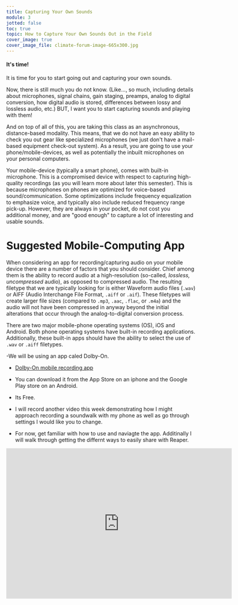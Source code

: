 ```yaml
---
title: Capturing Your Own Sounds
module: 3
jotted: false
toc: true
topic: How to Capture Your Own Sounds Out in the Field
cover_image: true
cover_image_file: climate-forum-image-665x300.jpg
---
```



#### It's time!

It is time for you to start going out and capturing your own sounds.

Now, there is still much you do not know. (Like..., so much, including details about microphones, signal chains, gain staging, preamps, analog to digital conversion, how digital audio is stored, differences between lossy and lossless audio, etc.) BUT, I want you to start capturing sounds and playing with them!

And on top of all of this, you are taking this class as an asynchronous, distance-based modality. This means, that we do not have an easy ability to check you out gear like specialized microphones (we just don't have a mail-based equipment check-out system). As a result, you are going to use your phone/mobile-devices, as well as potentially the inbuilt microphones on your personal computers.

Your mobile-device (typically a smart phone), comes with built-in microphone. This is a compromised device with respect to capturing high-quality recordings (as you will learn more about later this semester). This is because microphones on phones are optimized for voice-based sound/communication. Some optimizations include frequency equalization to emphasize voice, and typically also include reduced frequency range pick-up. However, they are always in your pocket, do not cost you additional money, and are "good enough" to capture a lot of interesting and usable sounds.

# Suggested Mobile-Computing App

When considering an app for recording/capturing audio on your mobile device there are a number of factors that you should consider. Chief among them is the ability to record audio at a high-resolution (so-called, _lossless, uncompressed_ audio), as opposed to compressed audio. The resulting filetype that we are typically looking for is either Waveform audio files (`.wav`) or AIFF (Audio Interchange File Format, `.aiff` or `.aif`). These filetypes will create larger file sizes (compared to `.mp3`, `.aac`, `.flac`, or `.m4a`) and the audio will not have been compressed in anyway beyond the initial alterations that occur through the analog-to-digital conversion process.

There are two major mobile-phone operating systems (OS), iOS and Android. Both phone operating systems have built-in recording applications. Additionally, these built-in apps should have the ability to select the use of `.wav` or `.aiff` filetypes.

-We will be using an app caled Dolby-On. 
- [Dolby-On mobile recording app](https://www.dolby.com/apps/dolby-on/)
- You can download it from the App Store on an iphone and the Google Play store on an Android.
- Its Free.

- I will record another video this week demonstrating how I might approach recording a soundwalk with my phone as well as go through settings I would like you to change.

- For now, get familiar with how to use and naviagte the app. Additinally I will walk through getting the differnt ways to easily share with Reaper.
  
 <iframe width="600" height="400" src="https://www.youtube.com/embed/n6UVVpXc8Og?si=-RwP6YDsXW-sB_3a" title="YouTube video player" frameborder="0" allow="accelerometer; autoplay; clipboard-write; encrypted-media; gyroscope; picture-in-picture; web-share" referrerpolicy="strict-origin-when-cross-origin" allowfullscreen></iframe>

<!--
- [ShurePlus MOTIV mobile recording app](https://www.shure.com/en-US/products/software/shure_plus_motiv)

The ShurePlus MOTIV is what I will demo for this class, as it is available on both major OS's, the operation is similar, and it is a high quality recording application.

![Product logo for ShurePlus MOTIV app](../imgs/shuremotiv.png "Product logo for ShurePlus MOTIV app")

# Getting Started with ShurePlus MOTIV

When you open the ShurePlus MOTIV app, you should automatically be on the "RECORD" screen. If you are not, press the "mic" icon-button, near the bottom of the app in the middle.


![Record screen of the ShurePlus app](../imgs/record-screen.jpeg "Record screen of the ShurePlus app")


After ensuring that you are on the correct screen, there is one other detail we want to check before we start to record. To the bottom right of the timeline, there should be a blue button that lists two numbers, separated by a `/` with the letters `kHz` proceeding them. This is the recording resolution settings button. Press this to pull up a an option screen.

![Arrow pointing to the recording resolution button.](../imgs/resolution-button.jpeg "The recording resolution button")

Once you pull that up, select `24` for the left number (this is the _bit depth_) and `48 kHz` for the right number (this is the _sample rate_). You can then select `done` to confirm these settings.

![Demonstration of how to set the recording resolution inside ShurePlus MOTIV](../imgs/resolution-settings.jpeg "Demonstration of how to set the recording resolution inside ShurePlus MOTIV")


> **{ NOTE: }**
>
> Whenever you open an app to record, or when you start taking out hardware-based recordings in later semesters, the first thing you should check is the recording resolution settings. You want to make sure that the settings are allowing you to capture audio at a high resolution (depending in the device, you may not need to max out these settings). Typically, we want a **bit depth** of at least 24, and a **sample rate** of at least 44100 Hz or 44.1 kHz (note: this is the same value, the latter is just written with a base of 1000).

The last thing you should check is that you are indeed receiving signal from your microphone. Running across the top of the app should be a black, horizontal bar, with light grey numbers ranging from -48 on the left to 0dB on the right. Above that, you should see "Built-in Mic". This is telling you that the app is using your built-in microphone. (If you have headphones connected with a microphone, it may list them, and you can choose which to utilize.) You should also see a green bar, moving slightly from left to right. This is your "signal meter", and if it is moving around slightly, then you are indeed receiving signal from your microphone.

![Signal meter in the ShurePlus app.](../imgs/signal-meter.jpeg "Signal meter in the ShurePlus app.")

## Time to Record

OK, we are finally ready for our first recording. Press the red filled-in circle.

> The red, filled-in circle, is a near universal icon for recording. Typically, this is what you are looking for in any app or on hardware with recording functionality.

When you press "record", you should see the record-button change to a "pause" button (`1`). Likewise, you will see a temporary name for the file (`2`), the current size of the file (`3`), the current length of the file in time (`4`), and you can see a visual representation of the recorded sound waveforms in the second horizontal black bar (`5`).

![Demonstration of record screen on ShurePlus, along with numerical identifiers referred to in text ](../imgs/record-active.jpeg "Demonstration of record screen on ShurePlus")

When you are done, hit the "pause" button. If you want to add more to this recording, hit the "record" button again.

**{ IMPORTANT }:** When you have finished with your recording, you MUST PRESS the "check mark" button to save your recording. The ShurePlus MOTIV app, DOES NOT automatically save your recording.

![Save button](../imgs/save-button.jpeg "Save button")

This will bring up a labeling screen, where you can label your recording something more sensible, before clicking the save button.

> As with tracks in Reaper, I suggest you label your recording something that will make sense to you later.
>
> I would suggest something about the location, and prepend that in-front of the date the Shure provides.
>
> I.E. `front-porch_2020-09-11_09.27`

![Example of labeling your file](../imgs/save-text.jpeg "Example of labeling your file")

## Your Recordings

To view your recordings, or rather, _saved files_, click the bottom right button that looks like a sound wave. This will bring up the "MY RECORDINGS" page of the app.

![My Recordings button is circled](../imgs/myRecordings-button.jpeg "My Recordings button")

On the "MY RECORDINGS" page, you can select which file you want to work with. It will be highlighted in a lighter color than the other files (`1`).

![Example of MY RECORDINGS page](../imgs/myRecordings-page.jpeg "Example of MY RECORDINGS page")

Once you have selected a file you can;

- play it back (`2`)
- trim it (`3`)
- or select the 3-dots (`...`) to get to more options (`4`)

## Sharing Your Files With Yourself

To share your files, press the 3-dot button on the bottom right of the app, AFTER selecting the file you want to share.

This will bring up an additional menu. There you should select the "SHARE" option.

![Example of selecting the share option](../imgs/share-button.jpeg "Example of selecting the share option")

This will bring up another option window. Depending on the size of your file, you may be able to email it to yourself using the "MAIL" selection. However, there is the potential it will be too large to send as an email attachment. In which case, you will want to select the 3-dots next to "MORE", where you will be able to access the entirety of your phones sharing options. If you have the Box app installed and connected to your university account, I would suggest you save it as a file in the Box app. Otherwise, you are welcome to share to your computer in anyway you normally would share a large file from your phone to computer.

## Use it in Reaper

Now that the file is on your computer, you can drop it in Reaper like you learned to do with audio files two weeks ago! There you should be able to play it back, edit it, and use it as source material in your sound art pieces.

![Drop file into Reaper](../imgs/audio2reaper.png "Drop file into Reaper")


# Video Walkthrough

<div class="embed-responsive embed-responsive-16by9"><iframe class="embed-responsive-item" src="https://www.youtube.com/embed/QEjgEnNGB4Q" frameborder="0" allow="accelerometer; autoplay; encrypted-media; gyroscope; picture-in-picture" allowfullscreen></iframe></div>
-->
